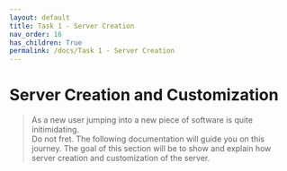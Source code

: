 ```yaml
---
layout: default
title: Task 1 - Server Creation
nav_order: 16
has_children: True
permalink: /docs/Task 1 - Server Creation
---
```


# Server Creation and Customization
>As a new user jumping into a new piece of software is quite initimidating.<br /> 
>Do not fret. The following documentation will guide you on this journey.
>The goal of this section will be to show and explain how server creation and customization of the server.
